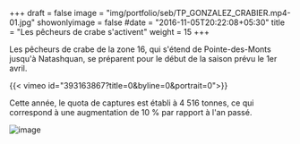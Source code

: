+++
draft = false
image = "img/portfolio/seb/TP_GONZALEZ_CRABIER.mp4-01.jpg"
showonlyimage = false
#date = "2016-11-05T20:22:08+05:30"
title = "Les pêcheurs de crabe s'activent"
weight = 15
+++

Les pêcheurs de crabe de la zone 16, qui s'étend de Pointe-des-Monts jusqu'à Natashquan, se préparent pour le début de la saison prévu le 1er avril.
<!--more-->


{{< vimeo id="393163867?title=0&byline=0&portrait=0">}}  

Cette année, le quota de captures est établi à 4 516 tonnes, ce qui correspond à une augmentation de 10 % par rapport à l'an passé.

![image](https://img.src.ca/2016/03/28/1250x703/160328_vq6ja_bateau-peche_sn1250.jpg)